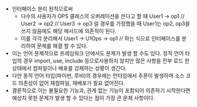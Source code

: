 - 인터페이스 분리 원칙으로써
	- 다수의 사용자가 OPS 클래스의 오퍼레이션을 쓴다고 할 때 User1 -> op1 // User2 -> op2 // User3 -> op3 일 경우를 가정했을 때 User1는 op2, op3을 쓰지 않음에도 해당 메서드에 의존적이 된다.
	- 이를 각각 분리해서 User1 -> U1Ops -> op1 // 하는 식으로 인터페이스를 분리하여 문제를 해결 할 수 있다.
- 이는 언어 문제적으로 프레임워크 단에서도 문제가 발생 할 수도 있다. 정적 언어 타입의 경우 import, use, include 등으로사용하지 않지만 많은 사항을 전부 로드 한 상태에서 컴파일이나 배포를 강제하는 상황이 생긴다.
- 다만 동적 언어 타입(파이썬, 루비)의 경우에는 런타임에서 추론이 발생하며 소스 코드 의존성이 없어 재컴파일, 재배포가 필요 없어진다.
- 결론적으로 이는 불필요한 기능과, 관계 없는 기능이 포함되어 의존하기 시작한다면 예상치 못한 문제가 발생 할 수 있다는 점이 가장 큰 문제 사항이다.